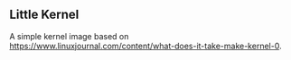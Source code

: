 ## Little Kernel
A simple kernel image based on https://www.linuxjournal.com/content/what-does-it-take-make-kernel-0.
